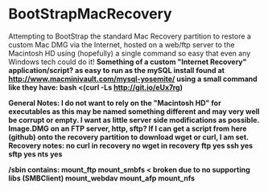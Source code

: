 # BootStrapMacRecovery
Attempting to BootStrap the standard Mac Recovery partition to restore a custom Mac DMG via the Internet, hosted on a web/ftp server to the Macintosh HD using (hopefully) a single command so easy that even any Windows tech could do it!
<b>
Something of a custom "Internet Recovery" application/script? as easy to run as the mySQL install found at http://www.macminivault.com/mysql-yosemite/ using a small command like they have:<b>
bash <(curl -Ls http://git.io/eUx7rg)
<b>

General Notes:<b>
I do not want to rely on the "Macintosh HD" for executables as this may be named something different and may very well be corrupt or empty.<b>
I want as little server side modifications as possible.<b>
Image.DMG on an FTP server, http, sftp?<b>
If I can get a script from here (github) onto the recovery partition to download wget or curl, I am set.<b>
<b>
Recovery notes:<b>
no curl in recovery<b>
no wget in recovery<b>
ftp yes<b><b>
ssh yes<b>
sftp yes<b>
nts yes<b>

/sbin contains:<b>
mount_ftp<b>
mount_smbfs < broken due to no supporting libs (SMBClient)<b>
mount_webdav<b>
mount_afp<b>
mount_nfs<b>
